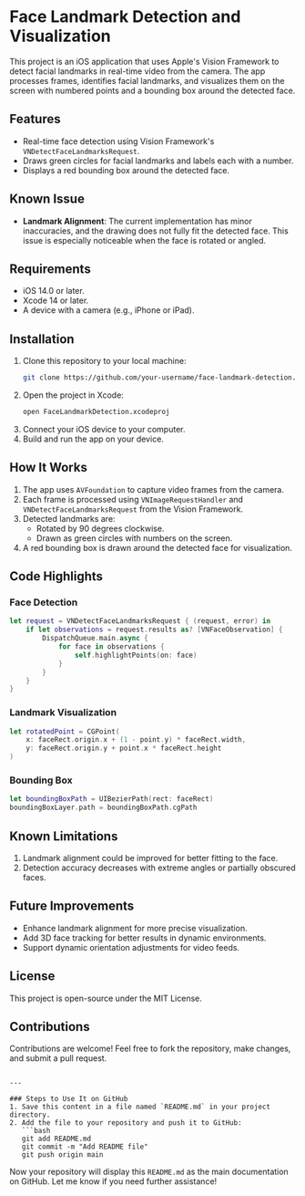 # Face Landmark Detection and Visualization

This project is an iOS application that uses Apple's Vision Framework to detect facial landmarks in real-time video from the camera. The app processes frames, identifies facial landmarks, and visualizes them on the screen with numbered points and a bounding box around the detected face.

## Features
- Real-time face detection using Vision Framework's `VNDetectFaceLandmarksRequest`.
- Draws green circles for facial landmarks and labels each with a number.
- Displays a red bounding box around the detected face.

## Known Issue
- **Landmark Alignment**: The current implementation has minor inaccuracies, and the drawing does not fully fit the detected face. This issue is especially noticeable when the face is rotated or angled.

## Requirements
- iOS 14.0 or later.
- Xcode 14 or later.
- A device with a camera (e.g., iPhone or iPad).

## Installation
1. Clone this repository to your local machine:
   ```bash
   git clone https://github.com/your-username/face-landmark-detection.git

2. Open the project in Xcode:
   ```bash
   open FaceLandmarkDetection.xcodeproj
   ```
3. Connect your iOS device to your computer.
4. Build and run the app on your device.

## How It Works
1. The app uses `AVFoundation` to capture video frames from the camera.
2. Each frame is processed using `VNImageRequestHandler` and `VNDetectFaceLandmarksRequest` from the Vision Framework.
3. Detected landmarks are:
   - Rotated by 90 degrees clockwise.
   - Drawn as green circles with numbers on the screen.
4. A red bounding box is drawn around the detected face for visualization.

## Code Highlights
### Face Detection
```swift
let request = VNDetectFaceLandmarksRequest { (request, error) in
    if let observations = request.results as? [VNFaceObservation] {
        DispatchQueue.main.async {
            for face in observations {
                self.highlightPoints(on: face)
            }
        }
    }
}
```

### Landmark Visualization
```swift
let rotatedPoint = CGPoint(
    x: faceRect.origin.x + (1 - point.y) * faceRect.width,
    y: faceRect.origin.y + point.x * faceRect.height
)
```

### Bounding Box
```swift
let boundingBoxPath = UIBezierPath(rect: faceRect)
boundingBoxLayer.path = boundingBoxPath.cgPath
```

## Known Limitations
1. Landmark alignment could be improved for better fitting to the face.
2. Detection accuracy decreases with extreme angles or partially obscured faces.

## Future Improvements
- Enhance landmark alignment for more precise visualization.
- Add 3D face tracking for better results in dynamic environments.
- Support dynamic orientation adjustments for video feeds.

## License
This project is open-source under the MIT License.

## Contributions
Contributions are welcome! Feel free to fork the repository, make changes, and submit a pull request.

```

---

### Steps to Use It on GitHub
1. Save this content in a file named `README.md` in your project directory.
2. Add the file to your repository and push it to GitHub:
   ```bash
   git add README.md
   git commit -m "Add README file"
   git push origin main
   ```
   
Now your repository will display this `README.md` as the main documentation on GitHub. Let me know if you need further assistance!

